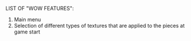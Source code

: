LIST OF "WOW FEATURES":
1. Main menu
2. Selection of different types of textures that are applied to the pieces at game start
